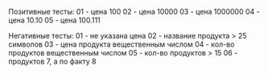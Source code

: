 Позитивные тесты:
01 - цена 100
02 - цена 10000
03 - цена 1000000
04 - цена 10.10
05 - цена 100.111

Негативные тесты:
01 - не указана цена
02 - название продукта > 25 символов
03 - цена продукта вещественным числом
04 - кол-во продуктов вещественным числом
05 - кол-во продуктов > 15
06 - продуктов 7, а по факту 8
